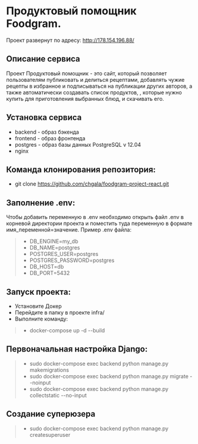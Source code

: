 # Продуктовый помощник Foodgram.
Проект развернут по адресу: http://178.154.196.88/

## Описание сервиса
Проект Продуктовый помощник - это сайт, который позволяет пользователям публиковать и делиться рецептами, добавлять чужие рецепты в избранное и подписываться на публикации других авторов, а также автоматически создавать список продуктов, , которые нужно купить для приготовления выбранных блюд, и скачивать его.

## Установка сервиса
+ backend - образ бэкенда
+ frontend - образ фронтенда
+ postgres - образ базы данных PostgreSQL v 12.04
+ nginx

## Команда клонирования репозитория:
- git clone https://github.com/chgala/foodgram-project-react.git

## Заполнение .env:
Чтобы добавить переменную в .env необходимо открыть файл .env в корневой директории проекта и поместить туда переменную в формате имя_переменной=значение. Пример .env файла: 
> - DB_ENGINE=my_db
> - DB_NAME=postgres
> - POSTGRES_USER=postgres
> - POSTGRES_PASSWORD=postgres
> - DB_HOST=db
> - DB_PORT=5432

## Запуск проекта:
+ Установите Докер
+ Перейдите в папку в проекте infra/
+ Выполните команду:
> - docker-compose up -d --build

## Первоначальная настройка Django:
> - sudo docker-compose exec backend python manage.py makemigrations
> - sudo docker-compose exec backend python manage.py migrate --noinput
> - sudo docker-compose exec backend python manage.py collectstatic --no-input 
## Создание суперюзера
> - sudo docker-compose exec backend python manage.py createsuperuser

